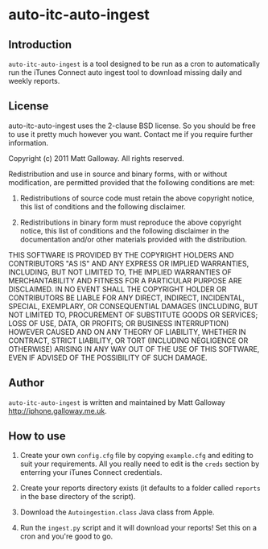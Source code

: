 # auto-itc-auto-ingest

## Introduction

`auto-itc-auto-ingest` is a tool designed to be run as a cron to automatically run the iTunes Connect 
auto ingest tool to download missing daily and weekly reports.

## License

auto-itc-auto-ingest uses the 2-clause BSD license. So you should be free to use it pretty much however 
you want. Contact me if you require further information.

Copyright (c) 2011 Matt Galloway. All rights reserved.

Redistribution and use in source and binary forms, with or without
modification, are permitted provided that the following conditions are met:

1. Redistributions of source code must retain the above copyright notice, this
list of conditions and the following disclaimer.

2. Redistributions in binary form must reproduce the above copyright notice,
this list of conditions and the following disclaimer in the documentation
and/or other materials provided with the distribution.

THIS SOFTWARE IS PROVIDED BY THE COPYRIGHT HOLDERS AND CONTRIBUTORS "AS IS"
AND ANY EXPRESS OR IMPLIED WARRANTIES, INCLUDING, BUT NOT LIMITED TO, THE
IMPLIED WARRANTIES OF MERCHANTABILITY AND FITNESS FOR A PARTICULAR PURPOSE ARE
DISCLAIMED. IN NO EVENT SHALL THE COPYRIGHT HOLDER OR CONTRIBUTORS BE LIABLE
FOR ANY DIRECT, INDIRECT, INCIDENTAL, SPECIAL, EXEMPLARY, OR CONSEQUENTIAL
DAMAGES (INCLUDING, BUT NOT LIMITED TO, PROCUREMENT OF SUBSTITUTE GOODS OR
SERVICES; LOSS OF USE, DATA, OR PROFITS; OR BUSINESS INTERRUPTION) HOWEVER
CAUSED AND ON ANY THEORY OF LIABILITY, WHETHER IN CONTRACT, STRICT LIABILITY,
OR TORT (INCLUDING NEGLIGENCE OR OTHERWISE) ARISING IN ANY WAY OUT OF THE USE
OF THIS SOFTWARE, EVEN IF ADVISED OF THE POSSIBILITY OF SUCH DAMAGE.

## Author

`auto-itc-auto-ingest` is written and maintained by Matt Galloway <http://iphone.galloway.me.uk>.

## How to use

 1. Create your own `config.cfg` file by copying `example.cfg` and editing to suit your requirements. 
    All you really need to edit is the `creds` section by enterring your iTunes Connect credentials.
    
 1. Create your reports directory exists (it defaults to a folder called `reports` in the base 
    directory of the script).
    
 1. Download the `Autoingestion.class` Java class from Apple.
 
 1. Run the `ingest.py` script and it will download your reports! Set this on a cron and you're good 
    to go.

